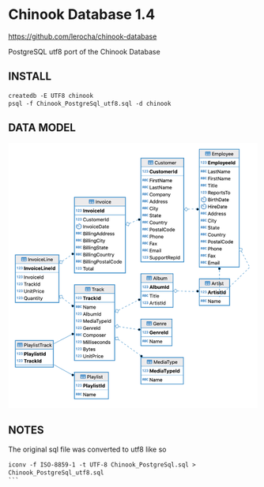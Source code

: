 Chinook Database 1.4
============

https://github.com/lerocha/chinook-database

PostgreSQL utf8 port of the Chinook Database

INSTALL
-------

```
createdb -E UTF8 chinook
psql -f Chinook_PostgreSql_utf8.sql -d chinook   
```

DATA MODEL
-----------

![](datamodel.png)

NOTES
-------

The original sql file was converted to utf8 like so
````
iconv -f ISO-8859-1 -t UTF-8 Chinook_PostgreSql.sql > Chinook_PostgreSql_utf8.sql
```

